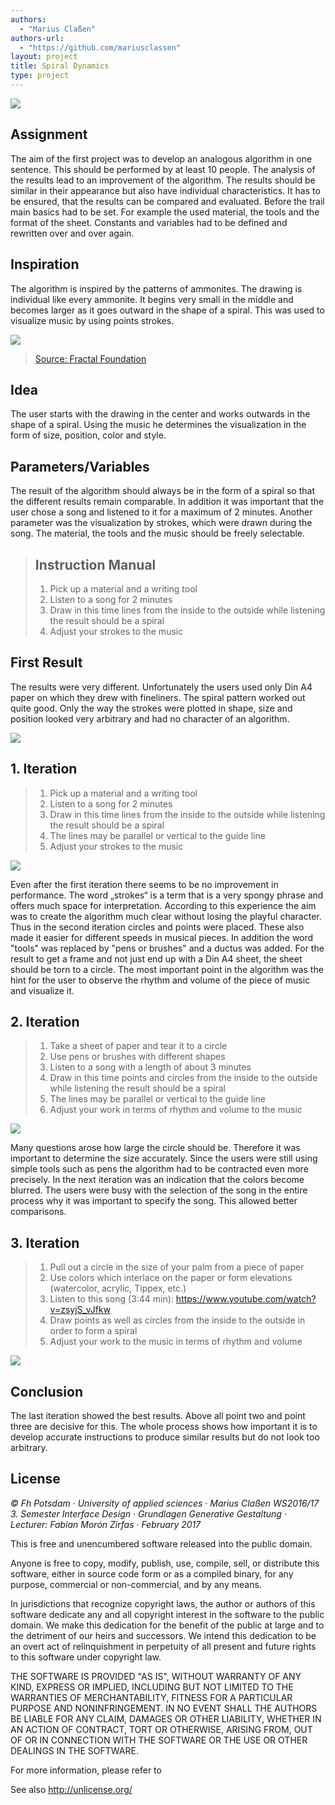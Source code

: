 ```yaml
--- 
authors: 
  - "Marius Claßen"
authors-url: 
  - "https://github.com/mariusclassen"
layout: project
title: Spiral Dynamics
type: project
---
```


![](splash.png)  

## Assignment  

The aim of the first project was to develop an analogous algorithm in one sentence. This should be performed by at least 10 people. The analysis of the results lead to an improvement of the algorithm. The results should be similar in their appearance but also have individual characteristics. It has to be ensured, that the results can be compared and evaluated. Before the trail main basics had to be set. For example the used material, the tools and the format of the sheet. Constants and variables had to be defined and rewritten over and over again.


## Inspiration  

The algorithm is inspired by the patterns of ammonites. The drawing is individual like every ammonite. It begins very small in the middle and becomes larger as it goes outward in the shape of a spiral. This was used to visualize music by using points strokes.


![](assets/images/ammonite.png)

>[Source: Fractal Foundation](http://www.copyrightexpired.com/Heinrich_Harder/ammonoid.html)

## Idea
The user starts with the drawing in the center and works outwards in the shape of a spiral. Using the music he determines the visualization in the form of size, position, color and style.

## Parameters/Variables
The result of the algorithm should always be in the form of a spiral so that the different results remain comparable. In addition it was important that the user chose a song and listened to it for a maximum of 2 minutes. Another parameter was the visualization by strokes, which were drawn during the song.
The material, the tools and the music should be freely selectable. 

>## Instruction Manual
>1. Pick up a material and a writing tool
>2. Listen to a song for 2 minutes
>3. Draw in this time lines from the inside to the outside while listening the result should be a spiral
>4. Adjust your strokes to the music

## First Result
The results were very different. Unfortunately the users used only Din A4 paper on which they drew with fineliners.
The spiral pattern worked out quite good. Only the way the strokes were plotted in shape, size and position looked very arbitrary and had no character of an algorithm.

![](assets/images/result_1.png)

## 1. Iteration

>1. Pick up a material and a writing tool
>2. Listen to a song for 2 minutes
>3. Draw in this time lines from the inside to the outside while listening the result should be a spiral
>4. The lines may be parallel or vertical to the guide line
>5. Adjust your strokes to the music

![](assets/images/iteration_1.png)

Even after the first iteration there seems to be no improvement in performance. The word „strokes“ is a term that is a very spongy phrase and offers much space for interpretation. According to this experience the aim was to create the algorithm much clear without losing the playful character. Thus in the second iteration circles and points were placed. These also made it easier for different speeds in musical pieces. In addition the word "tools" was replaced by "pens or brushes" and a ductus was added. For the result to get a frame and not just end up with a Din A4 sheet, the sheet should be torn to a circle. The most important point in the algorithm was the hint for the user to observe the rhythm and volume of the piece of music and visualize it.


## 2. Iteration
>1. Take a sheet of paper and tear it to a circle
>2. Use pens or brushes with different shapes
>3. Listen to a song with a length of about 3 minutes
>4. Draw in this time points and circles from the inside to the outside while listening the result should be a spiral
>5. The lines may be parallel or vertical to the guide line
>6. Adjust your work in terms of rhythm and volume to the music

![](assets/images/iteration_2.png)

Many questions arose how large the circle should be. Therefore it was important to determine the size accurately. Since the users were still using simple tools such as pens the algorithm had to be contracted even more precisely. In the next iteration was an indication that the colors become blurred. The users were busy with the selection of the song in the entire process why it was important to specify the song. This allowed better comparisons.


## 3. Iteration

>1. Pull out a circle in the size of your palm from a piece of paper
>2. Use colors which interlace on the paper or form elevations (watercolor, acrylic, Tippex, etc.)
>3. Listen to this song (3:44 min): https://www.youtube.com/watch?v=zsyjS_vJfkw
>4. Draw points as well as circles from the inside to the outside in order to form a spiral
>5. Adjust your work to the music in terms of rhythm and volume

![](assets/images/iteration_3.png)

## Conclusion 

The last iteration showed the best results. Above all point two and point three are decisive for this. The whole process shows how important it is to develop accurate instructions to produce similar results but do not look too arbitrary.

## License  

_© Fh Potsdam · University of applied sciences · Marius Claßen WS2016/17 3. Semester Interface Design · Grundlagen Generative Gestaltung · Lecturer: Fabian Morón Zirfas · February 2017_

This is free and unencumbered software released into the public domain.

Anyone is free to copy, modify, publish, use, compile, sell, or
distribute this software, either in source code form or as a compiled binary, for any purpose, commercial or non-commercial, and by any means.

In jurisdictions that recognize copyright laws, the author or authors of this software dedicate any and all copyright interest in the software to the public domain. We make this dedication for the benefit of the public at large and to the detriment of our heirs and successors. We intend this dedication to be an overt act of relinquishment in perpetuity of all present and future rights to this software under copyright law.

THE SOFTWARE IS PROVIDED "AS IS", WITHOUT WARRANTY OF ANY KIND,
EXPRESS OR IMPLIED, INCLUDING BUT NOT LIMITED TO THE WARRANTIES OF MERCHANTABILITY, FITNESS FOR A PARTICULAR PURPOSE AND NONINFRINGEMENT. IN NO EVENT SHALL THE AUTHORS BE LIABLE FOR ANY CLAIM, DAMAGES OR OTHER LIABILITY, WHETHER IN AN ACTION OF CONTRACT, TORT OR OTHERWISE, ARISING FROM, OUT OF OR IN CONNECTION WITH THE SOFTWARE OR THE USE OR OTHER DEALINGS IN THE SOFTWARE.

For more information, please refer to

See also http://unlicense.org/
